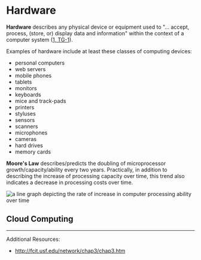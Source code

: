# Hardware

**Hardware** describes any physical device or equipment used to
 "... accept, process, (store, or) display data and information"
 within the context of a computer system ([1, TG-1](/README.md/#accompanying-textbook)).

Examples of hardware include at least these classes of computing devices:

 + personal computers
 + web servers
 + mobile phones
 + tablets
 + monitors
 + keyboards
 + mice and track-pads
 + printers
 + styluses
 + sensors
 + scanners
 + microphones
 + cameras
 + hard drives
 + memory cards

**Moore's Law** describes/predicts
 the doubling of microprocessor growth/capacity/ability every two years.
 Practically, in addition to describing the increase of processing capacity over time,
 this trend also indicates a decrease in processing costs over time.

![a line graph depicting the rate of increase in computer processing ability over time](https://upload.wikimedia.org/wikipedia/commons/0/00/Transistor_Count_and_Moore%27s_Law_-_2011.svg)

## Cloud Computing













<hr>

Additional Resources:

 + http://fcit.usf.edu/network/chap3/chap3.htm
